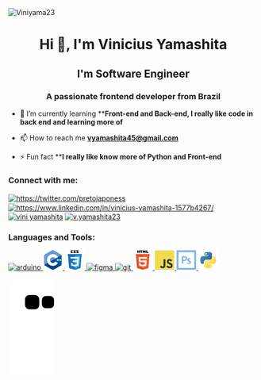 <!--![MasterHead](https://i.pinimg.com/originals/da/2c/0f/da2c0f90f786fcf88021517fbe7fea74.gif)-->
<img  width="1000" height="390" src="https://i.pinimg.com/originals/da/2c/0f/da2c0f90f786fcf88021517fbe7fea74.gif" alt="Viniyama23" />
<h1 align="center">Hi 👋, I'm Vinicius Yamashita</h1>
<h2 align="center">I'm Software Engineer</h2>
<h3 align="center">A passionate frontend developer from Brazil</h3>

- 🌱 I’m currently learning ****Front-end and Back-end, I really like code in back end and learning more of**

- 📫 How to reach me **vyamashita45@gmail.com**

- ⚡ Fun fact ****I really like know more of Python and Front-end**

<h3 align="left">Connect with me:</h3>
<p align="left">
<a href="https://twitter.com/https://twitter.com/pretojaponess" target="blank"><img align="center" src="https://raw.githubusercontent.com/rahuldkjain/github-profile-readme-generator/master/src/images/icons/Social/twitter.svg" alt="https://twitter.com/pretojaponess" height="30" width="40" /></a>
<a href="https://linkedin.com/in/https://www.linkedin.com/https://www.linkedin.com/https://www.linkedin.com/in/vinicius-yamashita-1577b4267//" target="blank"><img align="center" src="https://raw.githubusercontent.com/rahuldkjain/github-profile-readme-generator/master/src/images/icons/Social/linked-in-alt.svg" alt="https://www.linkedin.com/in/vinicius-yamashita-1577b4267/" height="30" width="40" /></a>
<a href="https://fb.com/vini yamashita" target="blank"><img align="center" src="https://raw.githubusercontent.com/rahuldkjain/github-profile-readme-generator/master/src/images/icons/Social/facebook.svg" alt="vini yamashita" height="30" width="40" /></a>
<a href="https://instagram.com/v.yamashita23" target="blank"><img align="center" src="https://raw.githubusercontent.com/rahuldkjain/github-profile-readme-generator/master/src/images/icons/Social/instagram.svg" alt="v.yamashita23" height="30" width="40" /></a>
</p>

<h3 align="left">Languages and Tools:</h3>
<p align="left"> <a href="https://www.arduino.cc/" target="_blank" rel="noreferrer"> <img src="https://cdn.worldvectorlogo.com/logos/arduino-1.svg" alt="arduino" width="40" height="40"/> </a> <a href="https://www.w3schools.com/cpp/" target="_blank" rel="noreferrer"> <img src="https://raw.githubusercontent.com/devicons/devicon/master/icons/cplusplus/cplusplus-original.svg" alt="cplusplus" width="40" height="40"/> </a> <a href="https://www.w3schools.com/css/" target="_blank" rel="noreferrer"> <img src="https://raw.githubusercontent.com/devicons/devicon/master/icons/css3/css3-original-wordmark.svg" alt="css3" width="40" height="40"/> </a> <a href="https://www.figma.com/" target="_blank" rel="noreferrer"> <img src="https://www.vectorlogo.zone/logos/figma/figma-icon.svg" alt="figma" width="40" height="40"/> </a> <a href="https://git-scm.com/" target="_blank" rel="noreferrer"> <img src="https://www.vectorlogo.zone/logos/git-scm/git-scm-icon.svg" alt="git" width="40" height="40"/> </a> <a href="https://www.w3.org/html/" target="_blank" rel="noreferrer"> <img src="https://raw.githubusercontent.com/devicons/devicon/master/icons/html5/html5-original-wordmark.svg" alt="html5" width="40" height="40"/> </a> <a href="https://developer.mozilla.org/en-US/docs/Web/JavaScript" target="_blank" rel="noreferrer"> <img src="https://raw.githubusercontent.com/devicons/devicon/master/icons/javascript/javascript-original.svg" alt="javascript" width="40" height="40"/> </a> <a href="https://www.photoshop.com/en" target="_blank" rel="noreferrer"> <img src="https://raw.githubusercontent.com/devicons/devicon/master/icons/photoshop/photoshop-line.svg" alt="photoshop" width="40" height="40"/> </a> <a href="https://www.python.org" target="_blank" rel="noreferrer"> <img src="https://raw.githubusercontent.com/devicons/devicon/master/icons/python/python-original.svg" alt="python" width="40" height="40"/> </a> </p>


![snake gif](https://github.com/Viniyama23/Viniyama23/blob/output/github-contribution-grid-snake.svg)
